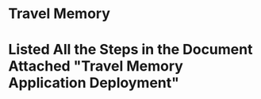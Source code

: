 # Travel Memory

# Listed All the Steps in the Document Attached "Travel Memory Application Deployment"
